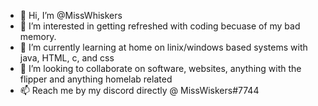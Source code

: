 - 👋 Hi, I’m @MissWhiskers
- 👀 I’m interested in getting refreshed with coding becuase of my bad memory.
- 🌱 I’m currently learning at home on linix/windows based systems with java, HTML, c, and css 
- 💞️ I’m looking to collaborate on software, websites, anything with the flipper and anything homelab related
- 📫 Reach me by my discord directly @ MissWiskers#7744

<!---
MissWhiskers/MissWhiskers is a ✨ special ✨ repository because its `README.md` (this file) appears on your GitHub profile.
You can click the Preview link to take a look at your changes.
--->

